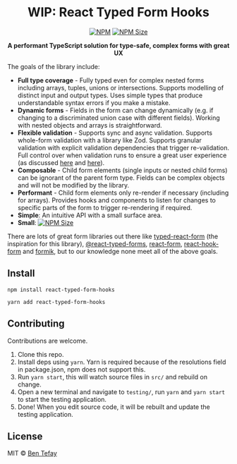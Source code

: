<h1 align="center" width="100%">
    WIP: React Typed Form Hooks
</h1>

<p align="center" width="100%">
    <a href="https://www.npmjs.com/package/react-typed-form-hooks"><img alt="NPM" src="https://img.shields.io/npm/v/react-typed-form-hooks.svg" /></a>
    <a href="https://bundlephobia.com/result?p=react-typed-form-hooks"><img alt="NPM Size" src="https://img.shields.io/bundlephobia/minzip/react-typed-form-hooks" /></a>
</p>

<p align="center" width="100%">
    <strong>A performant TypeScript solution for type-safe, complex forms with great UX
</strong>
</p>

The goals of the library include:

- **Full type coverage** - Fully typed even for complex nested forms including arrays, tuples, unions or intersections.
    Supports modelling of distinct input and output types. Uses simple types that produce understandable syntax 
    errors if you make a mistake.
- **Dynamic forms** - Fields in the form can change dynamically (e.g. if changing to a discriminated union 
    case with different fields). Working with nested objects and arrays is straightforward.
- **Flexible validation** - Supports sync and async validation. Supports whole-form validation with a library like Zod. 
    Supports granular validation with explicit validation dependencies that trigger re-validation. 
    Full control over when validation runs to ensure a great user experience
    (as discussed [here](https://ux.stackexchange.com/questions/48268/validate-on-blur-or-keypress) 
    and [here](http://alistapart.com/article/inline-validation-in-web-forms/)).
- **Composable** - Child form elements (single inputs or nested child forms) can be ignorant of the parent form type. 
    Fields can be complex objects and will not be modified by the library. 
- **Performant** - Child form elements only re-render if necessary (including for arrays). 
    Provides hooks and components to listen for changes to specific parts of the form to trigger re-rendering if required.
- **Simple**: An intuitive API with a small surface area. 
- **Small**: [![NPM Size](https://img.shields.io/bundlephobia/minzip/react-typed-form-hooks)](https://bundlephobia.com/result?p=react-typed-form-hooks)

There are lots of great form libraries out there like 
[typed-react-form](https://www.npmjs.com/package/typed-react-form) (the inspiration for this library),
[@react-typed-forms](https://www.npmjs.com/package/@react-typed-forms/core), 
[react-form](https://www.npmjs.com/package/@shopify/react-form#useform),
[react-hook-form](https://www.npmjs.com/package/react-hook-form) and
[formik](https://formik.org/), but to our knowledge none meet all of the above goals.

## Install

```  
npm install react-typed-form-hooks
```

```  
yarn add react-typed-form-hooks
```

## Contributing

Contributions are welcome.

1. Clone this repo.
2. Install deps using `yarn`. Yarn is required because of the resolutions field in package.json, npm does not support this.
3. Run `yarn start`, this will watch source files in `src/` and rebuild on change.
4. Open a new terminal and navigate to `testing/`, run `yarn` and `yarn start` to start the testing application.
5. Done! When you edit source code, it will be rebuilt and update the testing application.

## License

MIT © [Ben Tefay](https://github.com/bentefay)
